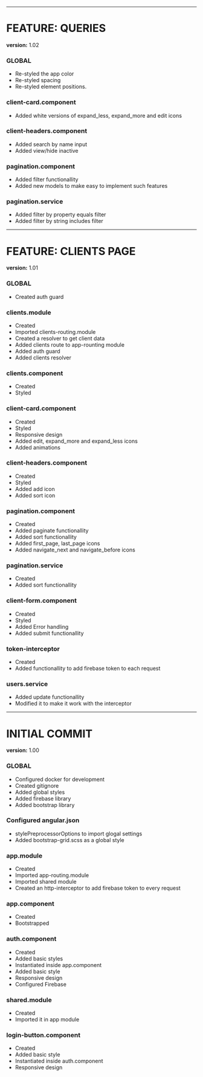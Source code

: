 
---
# FEATURE: QUERIES
**version:** 1.02

### GLOBAL
- Re-styled the app color
- Re-styled spacing
- Re-styled element positions.

### client-card.component
- Added white versions of expand_less, expand_more and edit icons 

### client-headers.component
- Added search by name input
- Added view/hide inactive

### pagination.component
- Added filter functionallity
- Added new models to make easy to implement such features

### pagination.service
- Added filter by property equals filter
- Added filter by string includes filter

---
# FEATURE: CLIENTS PAGE
**version:** 1.01

### GLOBAL
- Created auth guard

### clients.module
- Created
- Imported clients-routing.module
- Created a resolver to get client data
- Added clients route to app-rounting module
- Added auth guard
- Added clients resolver

### clients.component
- Created
- Styled

### client-card.component
- Created
- Styled
- Responsive design
- Added edit, expand_more and expand_less icons
- Added animations

### client-headers.component
- Created
- Styled
- Added add icon
- Added sort icon

### pagination.component
- Created
- Added paginate functionallity
- Added sort functionallity
- Added first_page, last_page icons
- Added navigate_next and navigate_before icons

### pagination.service
- Created
- Added sort functionallity

### client-form.component
- Created
- Styled
- Added Error handling
- Added submit functionallity

### token-interceptor
- Created
- Added functionallity to add firebase token to each request

### users.service
- Added update functionallity
- Modified it to make it work with the interceptor

---
# INITIAL COMMIT
**version:** 1.00

### GLOBAL
- Configured docker for development
- Created gitignore
- Added global styles
- Added firebase library
- Added bootstrap library

### Configured angular.json
- stylePreprocessorOptions to import glogal settings
- Added bootstrap-grid.scss as a global style

### app.module
- Created
- Imported app-routing.module
- Imported shared module
- Created an http-interceptor to add firebase token to every request

### app.component
- Created
- Bootstrapped

### auth.component
- Created
- Added basic styles
- Instantiated inside app.component
- Added basic style
- Responsive design
- Configured Firebase

### shared.module
- Created
- Imported it in app module

### login-button.component
- Created
- Added basic style
- Instantiated inside auth.component
- Responsive design